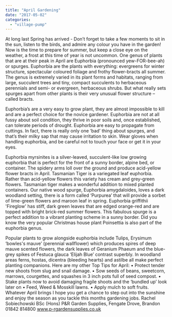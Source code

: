 ```yaml
---
title: "April Gardening"
date: "2017-05-02"
categories: 
  - "village-pump"
---
```


At long last Spring has arrived - Don’t forget to take a few moments to sit in the sun, listen to the birds, and admire any colour you have in the garden! Now is the time to prepare for summer, but keep a close eye on the weather, a frost at this time of year is not uncommon. One genus of plants that are at their peak in April are Euphorbia (pronounced yew-FOR-bee-ah) or spurges. Euphorbia are the plants with everything: evergreens for winter structure, spectacular coloured foliage and frothy flower-bracts all summer. The genus is extremely varied in its plant forms and habitats, ranging from large, succulent trees and tiny, compact succulents to herbaceous perennials and semi- or evergreen, herbaceous shrubs. But what really sets spurges apart from other plants is their very unusual flower structure – called bracts.

Euphorbia’s are a very easy to grow plant, they are almost impossible to kill and are a perfect choice for the novice gardener. Euphorbia are not at all fussy about soil condition, they thrive in poor soils and, once established, can tolerate periods of drought. Euphorbia are easy to propagate from cuttings. In fact, there is really only one ‘bad’ thing about spurges, and that’s their milky sap that may cause irritation to skin. Wear gloves when handling euphorbia, and be careful not to touch your face or get it in your eyes.

Euphorbia myrsinites is a silver-leaved, succulent-like low growing euphorbia that is perfect for the front of a sunny border, alpine bed, or container. The spidery arms loll over the ground and produce acid-yellow flower bracts in April. Tasmanian Tiger is a variegated leaf euphorbia. Rather than acid-yellow flowers this variety has cream and grey-green flowers. Tasmanian tiger makes a wonderful addition to mixed planted containers. Our native wood spurge, Euphorbia amygdaloides, loves a dark woodland setting, there is a form called ‘Purpurea’ that will provide a sorbet of lime-green flowers and maroon leaf in spring. Euphorbia griffithii 'Fireglow' has stiff, dark green leaves that are edged orange-red and are topped with bright brick-red summer flowers. This fabulous spurge is a perfect addition to a vibrant planting scheme in a sunny border. Did you know the very popular Christmas house plant Poinsettia is also part of the euphorbia genus.

Popular plants to grow alongside euphorbia include Tulips, Erysimum ‘bowles's mauve’ (perennial wallflower) which produces spires of deep mauve scented flowers, the dark leaves of Geranium Phaeum and the blue-grey spikes of Festuca glauca ‘Elijah Blue’ contrast superbly. In woodland areas ferns, hostas, dicentra (bleeding hearts) and astilbe all make perfect planting companions. Here are my other Top Tips for April: • Protect tender new shoots from slug and snail damage. • Sow seeds of beans, sweetcorn, marrows, courgettes, and squashes in 3 inch pots full of seed compost. • Stake plants now to avoid damaging fragile shoots and the ‘bundled up’ look later on • Feed, Weed & Mosskill lawns. • Apply mulch to soft fruits. Whatever April brings I hope you get a chance to step out into the sunshine and enjoy the season as you tackle this months gardening jobs. Rachel Sobiechowski BSc (Hons) P&R Garden Supplies, Fengate Drove, Brandon 01842 814800 www.p-rgardensupplies.co.uk
